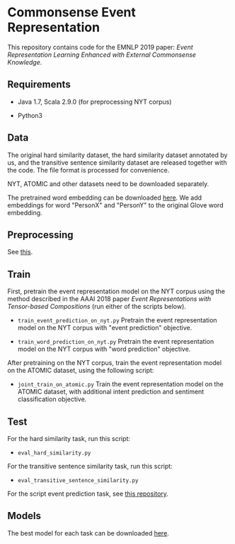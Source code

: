 # Commonsense Event Representation

This repository contains code for the EMNLP 2019 paper: *Event Representation Learning Enhanced with External Commonsense Knowledge*.

## Requirements

- Java 1.7, Scala 2.9.0 (for preprocessing NYT corpus)

- Python3

## Data

The original hard similarity dataset, the hard similarity dataset annotated by us, and the transitive sentence similarity dataset are released together with the code. The file format is processed for convenience.

NYT, ATOMIC and other datasets need to be downloaded separately.

The pretrained word embedding can be downloaded [here](https://drive.google.com/open?id=1Jw-X-mVci5VbKg0Gl0ZRRwhgfgyiZ7Vc). We add embeddings for word "PersonX" and "PersonY" to the original Glove word embedding.

## Preprocessing

See [this](https://github.com/MagiaSN/commonsense_event_repr_emnlp19/blob/master/preproc/README.md).

## Train

First, pretrain the event representation model on the NYT corpus using the method described in the AAAI 2018 paper *Event Representations with Tensor-based Compositions* (run either of the scripts below).

- `train_event_prediction_on_nyt.py` Pretrain the event representation model on the NYT corpus with "event prediction" objective.

- `train_word_prediction_on_nyt.py` Pretrain the event representation model on the NYT corpus with "word prediction" objective.

After pretraining on the NYT corpus, train the event representation model on the ATOMIC dataset, using the following script:

- `joint_train_on_atomic.py` Train the event representation model on the ATOMIC dataset, with additional intent prediction and sentiment classification objective.

## Test

For the hard similarity task, run this script:

- `eval_hard_similarity.py`

For the transitive sentence similarity task, run this script:

- `eval_transitive_sentence_similarity.py`

For the script event prediction task, see [this repository](https://github.com/MagiaSN/ConstructingNEEG_IJCAI_2018).

## Models

The best model for each task can be downloaded [here](https://drive.google.com/open?id=1seOoilUdx4E3D9nKQiT9xZuWStgr8GXm).
